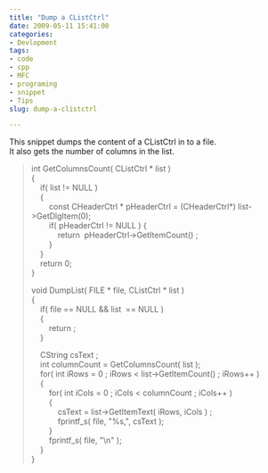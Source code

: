 ```yaml
---
title: "Dump a CListCtrl"
date: 2009-05-11 15:41:00
categories:
- Devlopment
tags:
- code
- cpp
- MFC
- programing
- snippet
- Tips
slug: dump-a-clistctrl

---
```


This snippet dumps the content of a CListCtrl in to a file.   <br />It also gets the number of columns in the list.&#160;&#160; <blockquote>   <p>int GetColumnsCount( CListCtrl * list )      <br />{       <br />&#160;&#160;&#160; if( list != NULL )       <br />&#160;&#160;&#160; {       <br />&#160;&#160;&#160;&#160;&#160;&#160;&#160; const CHeaderCtrl * pHeaderCtrl = (CHeaderCtrl*) list-&gt;GetDlgItem(0);       <br />&#160;&#160;&#160;&#160;&#160;&#160;&#160; if( pHeaderCtrl != NULL ) {       <br />&#160;&#160;&#160;&#160;&#160;&#160;&#160;&#160;&#160;&#160;&#160; return&#160; pHeaderCtrl-&gt;GetItemCount() ;       <br />&#160;&#160;&#160;&#160;&#160;&#160;&#160; }&#160;&#160;&#160;&#160;&#160;&#160;&#160; <br />&#160;&#160;&#160; }       <br />&#160;&#160;&#160; return 0;       <br />} </p>    <p>void DumpList( FILE * file, CListCtrl * list )      <br />{       <br />&#160;&#160;&#160; if( file == NULL &amp;&amp; list&#160; == NULL )       <br />&#160;&#160;&#160; {       <br />&#160;&#160;&#160;&#160;&#160;&#160;&#160; return ;       <br />&#160;&#160;&#160; } </p>    <p>&#160;&#160;&#160; CString csText ;      <br />&#160;&#160;&#160; int columnCount = GetColumnsCount( list );       <br />&#160;&#160;&#160; for( int iRows = 0 ; iRows &lt; list-&gt;GetItemCount() ; iRows++ )       <br />&#160;&#160;&#160; {       <br />&#160;&#160;&#160;&#160;&#160;&#160;&#160; for( int iCols = 0 ; iCols &lt; columnCount ; iCols++ )       <br />&#160;&#160;&#160;&#160;&#160;&#160;&#160; {       <br />&#160;&#160;&#160;&#160;&#160;&#160;&#160;&#160;&#160;&#160;&#160; csText = list-&gt;GetItemText( iRows, iCols ) ;       <br />&#160;&#160;&#160;&#160;&#160;&#160;&#160;&#160;&#160;&#160;&#160; fprintf_s( file, &quot;%s,&quot;, csText );       <br />&#160;&#160;&#160;&#160;&#160;&#160;&#160; }       <br />&#160;&#160;&#160;&#160;&#160;&#160;&#160; fprintf_s( file, &quot;\n&quot; );       <br />&#160;&#160;&#160; }       <br />}</p></blockquote>
